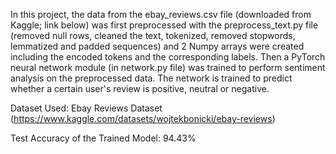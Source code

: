In this project, the data from the ebay_reviews.csv file (downloaded from Kaggle; link below) was first preprocessed with the preprocess_text.py file (removed null rows, cleaned the text, tokenized, removed stopwords, lemmatized and padded sequences) and 2 Numpy arrays were created including the encoded tokens and the corresponding labels. Then a PyTorch neural network module (in network.py file) was trained to perform sentiment analysis on the preprocessed data. The network is trained to predict whether a certain user's review is positive, neutral or negative.

Dataset Used: Ebay Reviews Dataset (https://www.kaggle.com/datasets/wojtekbonicki/ebay-reviews)

Test Accuracy of the Trained Model: 94.43%
